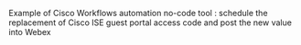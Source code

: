 Example of Cisco Workflows automation no-code tool : schedule the replacement of Cisco ISE guest portal access code and post the new value into Webex
